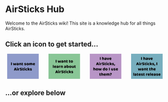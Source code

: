 # AirSticks Hub
Welcome to the AirSticks wiki! This site is a knowledge hub for all things AirSticks.

## Click an icon to get started...

<div style="display: grid; grid-template-columns: repeat(4, 1fr); gap: 20px; text-align: center;">

<div>
<a href="HowToGet.md">
<img src="want.png" alt="I want AirSticks" style="width: 100px; height: 80px;">
</a>
</div>

<div>
<a href="{{ '/learn/' | relative_url }}">
<img src="learn.png" alt="Learn about the AirSticks" style="width: 100px; height: 80px;">
</a>
</div>

<div>
<a href="HowToUse.md">
<img src="howto.png" alt="How to use" style="width: 100px; height: 80px;">
</a>
</div>

<div>
<a href="LatestReleases.md">
<img src="release.png" alt="Latest release" style="width: 100px; height: 80px;">
</a>
</div>

</div>

## ...or explore below
